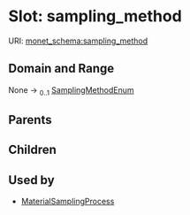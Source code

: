 
# Slot: sampling_method




URI: [monet_schema:sampling_method](http://example.com/monet_schema/sampling_method)


## Domain and Range

None &#8594;  <sub>0..1</sub> [SamplingMethodEnum](SamplingMethodEnum.md)

## Parents


## Children


## Used by

 * [MaterialSamplingProcess](MaterialSamplingProcess.md)
